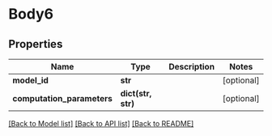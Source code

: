 # Body6

## Properties
Name | Type | Description | Notes
------------ | ------------- | ------------- | -------------
**model_id** | **str** |  | [optional] 
**computation_parameters** | **dict(str, str)** |  | [optional] 

[[Back to Model list]](../README.md#documentation-for-models) [[Back to API list]](../README.md#documentation-for-api-endpoints) [[Back to README]](../README.md)

